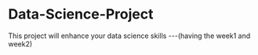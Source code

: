 # Data-Science-Project
This project will enhance your data science skills ---(having the week1 and week2)
